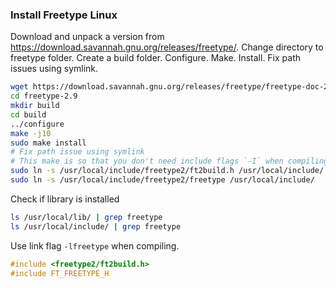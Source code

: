 ### Install Freetype Linux
Download and unpack a version from https://download.savannah.gnu.org/releases/freetype/.
Change directory to freetype folder. Create a build folder. Configure. Make. Install. Fix path issues using symlink.

```bash
wget https://download.savannah.gnu.org/releases/freetype/freetype-doc-2.9.tar.gz
cd freetype-2.9
mkdir build
cd build
../configure
make -j10
sudo make install
# Fix path issue using symlink
# This make is so that you don't need include flags `-I` when compiling.
sudo ln -s /usr/local/include/freetype2/ft2build.h /usr/local/include/
sudo ln -s /usr/local/include/freetype2/freetype /usr/local/include/
```

Check if library is installed
```bash
ls /usr/local/lib/ | grep freetype
ls /usr/local/include/ | grep freetype
```

Use link flag `-lfreetype` when compiling.
```C
#include <freetype2/ft2build.h>
#include FT_FREETYPE_H 
```
